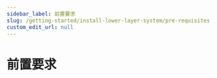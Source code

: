 ```yaml
---
sidebar_label: 前置要求
slug: /getting-started/install-lower-layer-system/pre-requisites
custom_edit_url: null
---
```


# 前置要求

